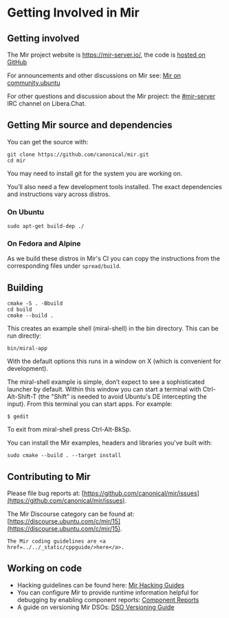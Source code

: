 # Getting Involved in Mir

## Getting involved

The Mir project website is <https://mir-server.io/>,
the code is [hosted on GitHub](https://github.com/canonical)

For announcements and other discussions on Mir see:
[Mir on community.ubuntu](https://community.ubuntu.com/c/mir)

For other questions and discussion about the Mir project:
the [\#mir-server](https://web.libera.chat/?channels=#mir-server) IRC channel on Libera.Chat.


## Getting Mir source and dependencies

You can get the source with:

    git clone https://github.com/canonical/mir.git
    cd mir

You may need to install git for the system you are working on.

You’ll also need a few development tools installed. The exact dependencies and
instructions vary across distros.

###  On Ubuntu

    sudo apt-get build-dep ./

### On Fedora and Alpine

As we build these distros in Mir's CI you can copy the instructions
from the corresponding files under `spread/build`.

## Building

    cmake -S . -Bbuild
    cd build
    cmake --build .

This creates an example shell (miral-shell) in the bin directory. This can be
run directly:

    bin/miral-app

With the default options this runs in a window on X (which is convenient for
development).

The miral-shell example is simple, don’t expect to see a sophisticated launcher
by default. Within this window you can start a terminal with Ctrl-Alt-Shift-T 
(the "Shift" is needed to avoid Ubuntu's DE intercepting the input). From this
terminal you can start apps. For example:

    $ gedit

To exit from miral-shell press Ctrl-Alt-BkSp.

You can install the Mir examples, headers and libraries you've built with:

    sudo cmake --build . --target install

## Contributing to Mir

Please file bug reports at: [https://github.com/canonical/mir/issues](https://github.com/canonical/mir/issues).

The Mir Discourse category can be found at: [https://discourse.ubuntu.com/c/mir/15](https://discourse.ubuntu.com/c/mir/15).

```{raw} html
The Mir coding guidelines are <a href=../../_static/cppguide/>here</a>.
```

## Working on code
 - Hacking guidelines can be found here: [Mir Hacking Guides](https://github.com/canonical/mir/blob/main/HACKING.md)
 - You can configure *Mir* to provide runtime information helpful for debugging
   by enabling component reports: [Component Reports](../explanation/component_reports)
 - A guide on versioning Mir DSOs: [DSO Versioning Guide](../reference/dso_versioning_guide)
